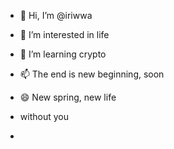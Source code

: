 - 👋 Hi, I’m @iriwwa
- 👀 I’m interested in life
- 🌱 I’m learning crypto
  
- 📫 The end is new beginning, soon
- 😄 New spring, new life
- without you
- 

<!---
iriwwa/iriwwa is a ✨ special ✨ repository because its `README.md` (this file) appears on your GitHub profile.
You can click the Preview link to take a look at your changes.
--->
